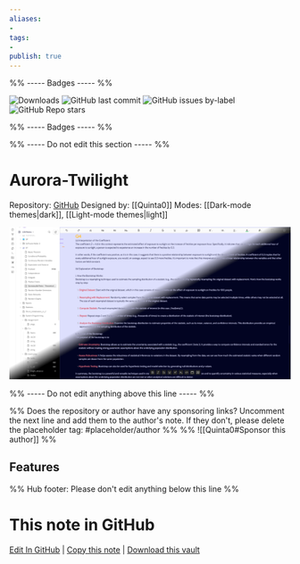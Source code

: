 ```yaml
---
aliases:
- 
tags: 
- 
publish: true
---
```


%% ----- Badges ----- %%

![Downloads](https://img.shields.io/badge/downloads-1154-573E7A?style=for-the-badge&logo=)
![GitHub last commit](https://img.shields.io/github/last-commit/Quinta0/Aurora-Twilight?color=573E7A&label=last%20update&logo=github&style=for-the-badge)
![GitHub issues by-label](https://img.shields.io/github/issues/Quinta0/Aurora-Twilight/help%20wanted?color=573E7A&logo=github&style=for-the-badge) 
![GitHub Repo stars](https://img.shields.io/github/stars/Quinta0/Aurora-Twilight?color=573E7A&logo=github&style=for-the-badge)

%% ----- Badges ----- %%

%% ----- Do not edit this section ----- %%

# Aurora-Twilight

Repository: [GitHub](https://github.com/Quinta0/Aurora-Twilight)
Designed by: [[Quinta0]]
Modes: [[Dark-mode themes|dark]], [[Light-mode themes|light]]



![screenshot](https://github.com/Quinta0/Aurora-Twilight/raw/HEAD/image-small.png)

%% ----- Do not edit anything above this line ----- %% 

%% Does the repository or author have any sponsoring links? Uncomment the next line and add them to the author's note. If they don't, please delete the placeholder tag: #placeholder/author %%
%% ![[Quinta0#Sponsor this author]] %%


## Features



%% Hub footer: Please don't edit anything below this line %%

# This note in GitHub

<span class="git-footer">[Edit In GitHub](https://github.dev/obsidian-community/obsidian-hub/blob/main/02%20-%20Community%20Expansions/02.05%20All%20Community%20Expansions/Themes/Aurora-Twilight.md "git-hub-edit-note") | [Copy this note](https://raw.githubusercontent.com/obsidian-community/obsidian-hub/main/02%20-%20Community%20Expansions/02.05%20All%20Community%20Expansions/Themes/Aurora-Twilight.md "git-hub-copy-note") | [Download this vault](https://github.com/obsidian-community/obsidian-hub/archive/refs/heads/main.zip "git-hub-download-vault") </span>
